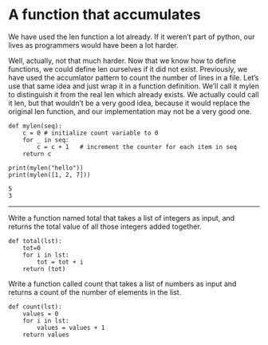 #  A function that accumulates

We have used the len function a lot already. If it weren’t part of python, our lives as programmers would have been a lot harder.

Well, actually, not that much harder. Now that we know how to define functions, we could define len ourselves if it did not exist. Previously, we have used the accumlator pattern to count the number of lines in a file. Let’s use that same idea and just wrap it in a function definition. We’ll call it mylen to distinguish it from the real len which already exists. We actually could call it len, but that wouldn’t be a very good idea, because it would replace the original len function, and our implementation may not be a very good one.

```
def mylen(seq):
    c = 0 # initialize count variable to 0
    for _ in seq:
        c = c + 1   # increment the counter for each item in seq
    return c

print(mylen("hello"))
print(mylen([1, 2, 7]))

5
3
```
_________________________________________________________________________________

Write a function named total that takes a list of integers as input, and returns the total value of all those integers added together.
```
def total(lst):
    tot=0
    for i in lst:
        tot = tot + i
    return (tot)
```

Write a function called count that takes a list of numbers as input and returns a count of the number of elements in the list.
```
def count(lst):
    values = 0
    for i in lst:
        values = values + 1
    return values
```
